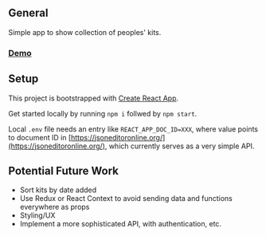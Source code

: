 ## General

Simple app to show collection of peoples' kits.

### [Demo](https://mokkelgjerd.no/drakter)

## Setup

This project is bootstrapped with [Create React App](https://github.com/facebook/create-react-app).

Get started locally by running `npm i` follwed by `npm start`.

Local `.env` file needs an entry like `REACT_APP_DOC_ID=XXX`, where value points to document ID in [https://jsoneditoronline.org/](https://jsoneditoronline.org/), which currently serves as a very simple API.

## Potential Future Work

- Sort kits by date added
- Use Redux or React Context to avoid sending data and functions everywhere as props
- Styling/UX
- Implement a more sophisticated API, with authentication, etc.

